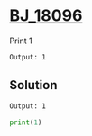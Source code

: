 # [BJ_18096](https://acmicpc.net/problem/18096)

Print 1

```txt
Output: 1
```

## Solution

```txt
Output: 1
```

```py
print(1)
```
